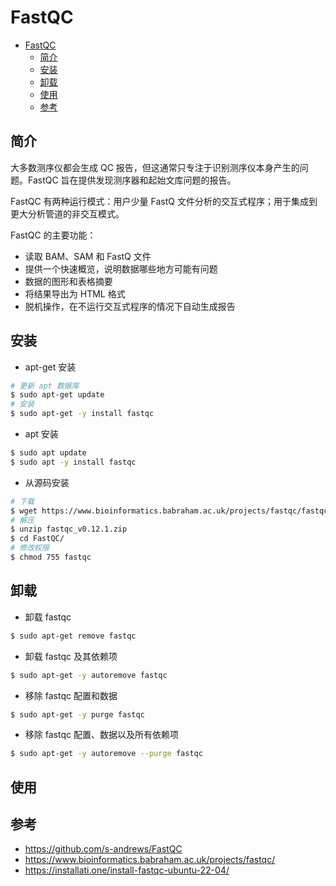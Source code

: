 # FastQC

- [FastQC](#fastqc)
  - [简介](#简介)
  - [安装](#安装)
  - [卸载](#卸载)
  - [使用](#使用)
  - [参考](#参考)


## 简介

大多数测序仪都会生成 QC 报告，但这通常只专注于识别测序仪本身产生的问题。FastQC 旨在提供发现测序器和起始文库问题的报告。

FastQC 有两种运行模式：用户少量 FastQ 文件分析的交互式程序；用于集成到更大分析管道的非交互模式。

FastQC 的主要功能：

- 读取 BAM、SAM 和 FastQ 文件
- 提供一个快速概览，说明数据哪些地方可能有问题
- 数据的图形和表格摘要
- 将结果导出为 HTML 格式
- 脱机操作，在不运行交互式程序的情况下自动生成报告

## 安装

- apt-get 安装

```bash
# 更新 apt 数据库
$ sudo apt-get update
# 安装
$ sudo apt-get -y install fastqc
```

- apt 安装

```bash
$ sudo apt update
$ sudo apt -y install fastqc
```

- 从源码安装

```bash
# 下载
$ wget https://www.bioinformatics.babraham.ac.uk/projects/fastqc/fastqc_v0.12.1.zip
# 解压
$ unzip fastqc_v0.12.1.zip
$ cd FastQC/
# 修改权限
$ chmod 755 fastqc
```

## 卸载

- 卸载 fastqc

```bash
$ sudo apt-get remove fastqc
```

- 卸载 fastqc 及其依赖项

```bash
$ sudo apt-get -y autoremove fastqc
```

- 移除 fastqc 配置和数据

```bash
$ sudo apt-get -y purge fastqc
```

- 移除 fastqc 配置、数据以及所有依赖项

```bash
$ sudo apt-get -y autoremove --purge fastqc
```

## 使用



## 参考

- https://github.com/s-andrews/FastQC
- https://www.bioinformatics.babraham.ac.uk/projects/fastqc/
- https://installati.one/install-fastqc-ubuntu-22-04/